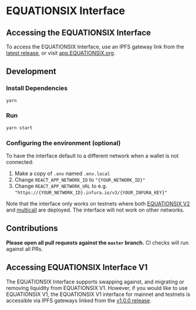 # EQUATIONSIX Interface

## Accessing the EQUATIONSIX Interface

To access the EQUATIONSIX Interface, use an IPFS gateway link from the
[latest release](https://github.com/EQUATIONSIX/EQUATIONSIX-interface/releases/latest), 
or visit [app.EQUATIONSIX.org](https://app.EQUATIONSIX.org).

## Development

### Install Dependencies

```bash
yarn
```

### Run

```bash
yarn start
```

### Configuring the environment (optional)

To have the interface default to a different network when a wallet is not connected:

1. Make a copy of `.env` named `.env.local`
2. Change `REACT_APP_NETWORK_ID` to `"{YOUR_NETWORK_ID}"`
3. Change `REACT_APP_NETWORK_URL` to e.g. `"https://{YOUR_NETWORK_ID}.infura.io/v3/{YOUR_INFURA_KEY}"` 

Note that the interface only works on testnets where both 
[EQUATIONSIX V2](https://EQUATIONSIX.org/docs/v2/smart-contracts/factory/) and 
[multicall](https://github.com/makerdao/multicall) are deployed.
The interface will not work on other networks.

## Contributions

**Please open all pull requests against the `master` branch.** 
CI checks will run against all PRs.

## Accessing EQUATIONSIX Interface V1

The EQUATIONSIX Interface supports swapping against, and migrating or removing liquidity from EQUATIONSIX V1. However,
if you would like to use EQUATIONSIX V1, the EQUATIONSIX V1 interface for mainnet and testnets is accessible via IPFS gateways 
linked from the [v1.0.0 release](https://github.com/EQUATIONSIX/EQUATIONSIX-interface/releases/tag/v1.0.0).

